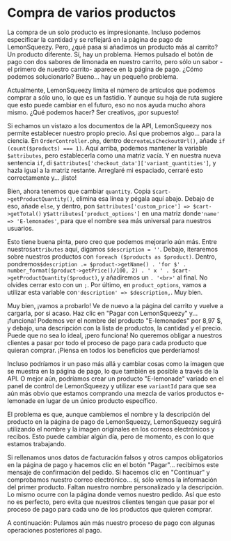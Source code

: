 # Compra de varios productos

La compra de un solo producto es impresionante. Incluso podemos especificar la cantidad y se reflejará en la página de pago de LemonSqueezy. Pero, ¿qué pasa si añadimos un producto más al carrito? Un producto diferente. Sí, hay un problema. Hemos pulsado el botón de pago con dos sabores de limonada en nuestro carrito, pero sólo un sabor -el primero de nuestro carrito- aparece en la página de pago. ¿Cómo podemos solucionarlo? Bueno... hay un pequeño problema.

Actualmente, LemonSqueezy limita el número de artículos que podemos comprar a sólo uno, lo que es un fastidio. Y aunque su hoja de ruta sugiere que esto puede cambiar en el futuro, eso no nos ayuda mucho ahora mismo. ¿Qué podemos hacer? Ser creativos, ¡por supuesto!

Si echamos un vistazo a los documentos de la API, LemonSqueezy nos permite establecer nuestro propio precio. Así que probemos algo... para la ciencia. En `OrderController.php`, dentro de`createLsCheckoutUrl()`, añade `if (count($products) === 1)`. Aquí arriba, podemos mantener la variable `$attributes`, pero establecerla como una matriz vacía. Y en nuestra nueva sentencia `if`, di `$attributes['checkout_data']['variant_quantities']`, y hazla igual a la matriz restante. Arreglaré mi espaciado, cerraré esto correctamente y... ¡listo!

Bien, ahora tenemos que cambiar `quantity`. Copia `$cart->getProductQuantity()`, elimina esa línea y pégala aquí abajo. Debajo de eso, añade `else`, y dentro, pon `$attributes['custom_price'] => $cart->getTotal()` y`$attributes['product_options']` en una matriz donde`'name' => 'E-lemonades'`, para que el nombre sea más universal para nuestros usuarios.

Esto tiene buena pinta, pero creo que podemos mejorarlo aún más. Entre nuestro`$attributes` aquí, digamos `$description = ''`. Debajo, iteraremos sobre nuestros productos con `foreach ($products as $product)`. Dentro, pondremos`$description .= $product->getName() . 'for $' .
number_format($product->getPrice()/100, 2) . ' x ' .
$cart->getProductQuantity($product)`, y añadiremos un `. '<br>'` al final. No olvides cerrar esto con un `;`. Por último, en `product_options`, vamos a utilizar esta variable con`'description' => $description,`. Muy bien.

Muy bien, ¡vamos a probarlo! Ve de nuevo a la página del carrito y vuelve a cargarla, por si acaso. Haz clic en "Pagar con LemonSqueezy" y... ¡funciona! Podemos ver el nombre del producto "E-lemonades" por 8,97 $, y debajo, una descripción con la lista de productos, la cantidad y el precio. Puede que no sea lo ideal, ¡pero funciona! No queremos obligar a nuestros clientes a pasar por todo el proceso de pago para cada producto que quieran comprar. ¡Piensa en todos los beneficios que perderíamos!

Incluso podríamos ir un paso más allá y cambiar cosas como la imagen que se muestra en la página de pago, lo que también es posible a través de la API. O mejor aún, podríamos crear un producto "E-lemonade" variado en el panel de control de LemonSqueezy y utilizar ese `variantId` para que sea aún más obvio que estamos comprando una mezcla de varios productos e-lemonade en lugar de un único producto específico.

El problema es que, aunque cambiemos el nombre y la descripción del producto en la página de pago de LemonSqueezy, LemonSqueezy seguirá utilizando el nombre y la imagen originales en los correos electrónicos y recibos. Esto puede cambiar algún día, pero de momento, es con lo que estamos trabajando.

Si rellenamos unos datos de facturación falsos y otros campos obligatorios en la página de pago y hacemos clic en el botón "Pagar"... recibimos este mensaje de confirmación del pedido. Si hacemos clic en "Continuar" y comprobamos nuestro correo electrónico... sí, sólo vemos la información del primer producto. Faltan nuestro nombre personalizado y la descripción. Lo mismo ocurre con la página donde vemos nuestro pedido. Así que esto no es perfecto, pero evita que nuestros clientes tengan que pasar por el proceso de pago para cada uno de los productos que quieren comprar.

A continuación: Pulamos aún más nuestro proceso de pago con algunas operaciones posteriores al pago.
